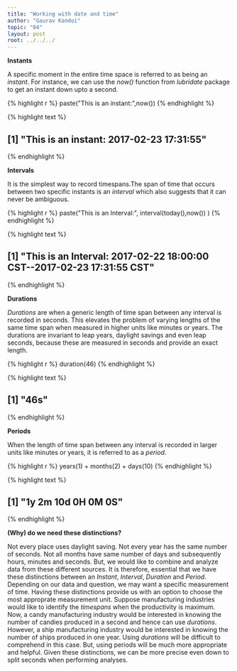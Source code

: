 ```yaml
---
title: "Working with date and time"
author: "Gaurav Kandoi"
topic: "04"
layout: post
root: ../../../
---
```




**Instants**

A specific moment in the entire time space is referred to as being an *instant*. For instance, we can use the *now()* function from *lubridate* package to get an instant down upto a second.


{% highlight r %}
paste("This is an instant:",now()) 
{% endhighlight %}



{% highlight text %}
## [1] "This is an instant: 2017-02-23 17:31:55"
{% endhighlight %}

**Intervals**

It is the simplest way to record timespans.The span of time that occurs between two specific instants is an *interval* which also suggests that it can never be ambiguous.


{% highlight r %}
paste("This is an Interval:", interval(today(),now()) )
{% endhighlight %}



{% highlight text %}
## [1] "This is an Interval: 2017-02-22 18:00:00 CST--2017-02-23 17:31:55 CST"
{% endhighlight %}

**Durations**

*Durations* are when a generic length of time span between any interval is recorded in seconds. This elevates the problem of varying lengths of the same time span when measured in higher units like minutes or years. The durations are invariant to leap years, daylight savings and even leap seconds, because these are measured in seconds and provide an exact length.


{% highlight r %}
duration(46)
{% endhighlight %}



{% highlight text %}
## [1] "46s"
{% endhighlight %}

**Periods**

When the length of time span between any interval is recorded in larger units like minutes or years, it is referred to as a *period*.


{% highlight r %}
years(1) + months(2) + days(10)
{% endhighlight %}



{% highlight text %}
## [1] "1y 2m 10d 0H 0M 0S"
{% endhighlight %}


**(Why) do we need these distinctions?**

Not every place uses daylight saving. Not every year has the same number of seconds. Not all months have same number of days and subsequently hours, minutes and seconds. But, we would like to combine and analyze data from these different sources. It is therefore, essential that we have these distinctions between an *Instant*, *Interval*, *Duration* and *Period*. Depending on our data and question, we may want a specific measurement of time. Having these distinctions provide us with an option to choose the most approprate measurement unit. Suppose manufacturing industries would like to identify the *timespans* when the productivity is maximum. Now, a candy manufacturing industry would be interested in knowing the number of candies produced in a second and hence can use *durations*. However, a ship manufacturing industry would be interested in knowing the number of ships produced in one year. Using *durations* will be difficult to comprehend in this case. But, using periods will be much more appropriate and helpful. Given these distinctions, we can be more precise even down to split seconds when performing analyses.
